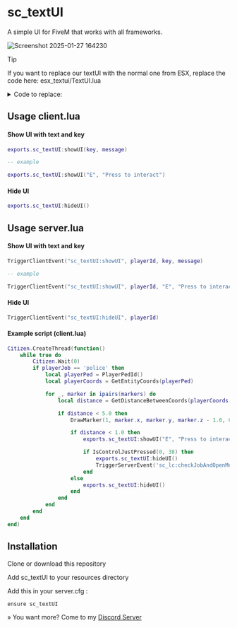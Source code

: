 # sc_textUI
A simple UI for FiveM that works with all frameworks.

![Screenshot 2025-01-27 164230](https://github.com/user-attachments/assets/b6290534-9144-40bc-a8ba-c8d3e596c699)

> [!TIP]
> If you want to replace our textUI with the normal one from ESX, replace the code here: esx_textui/TextUI.lua

<details>
<summary>Code to replace:</summary>
<br>

## Old Code:

```lua
Debug = ESX.GetConfig().EnableDebug
local isShowing = false
---@param message string
---@param typ string
local function TextUI(message, typ)
    isShowing = true
    SendNUIMessage({
        action = "show",
        message = message and message or "ESX-TextUI",
        type = type(typ) == "string" and typ or "info",
    })
end

local function HideUI()
    if not isShowing then
        return
    end
    isShowing = false
    SendNUIMessage({
        action = "hide",
    })
end

exports("TextUI", TextUI)
exports("HideUI", HideUI)
ESX.SecureNetEvent("ESX:TextUI", TextUI)
ESX.SecureNetEvent("ESX:HideUI", HideUI)

if Debug then
    RegisterCommand("textui:error", function()
        ESX.TextUI("i ~r~love~s~ donuts", "error")
    end, false)

    RegisterCommand("textui:success", function()
        ESX.TextUI("i ~g~love~s~ donuts", "success")
    end, false)

    RegisterCommand("textui:info", function()
        ESX.TextUI("i ~b~love~s~ donuts", "info")
    end, false)

    RegisterCommand("textui:hide", function()
        ESX.HideUI()
    end, false)
end
```

## New Code:

```lua
Debug = ESX.GetConfig().EnableDebug
local isShowing = false

---@param message string
local function TextUI(message)
    isShowing = true
    local key, text = message:match("%[(%w)%]%s*(.*)")

    if not key then
        key = "default"
        text = message
    end

    exports.sc_textUI:showUI(key, text)
end

local function HideUI()
    if not isShowing then
        return
    end
    isShowing = false
    exports.sc_textUI:hideUI()
end

exports("TextUI", TextUI)
exports("HideUI", HideUI)
ESX.SecureNetEvent("ESX:TextUI", TextUI)
ESX.SecureNetEvent("ESX:HideUI", HideUI)

if Debug then
    RegisterCommand("textui:test", function()
        TextUI("Press [E] to use")
    end, false)

    RegisterCommand("textui:hide", function()
        HideUI()
    end, false)
end
```

</details>

## Usage client.lua

#### Show UI with text and key
```lua
exports.sc_textUI:showUI(key, message)

-- example

exports.sc_textUI:showUI("E", "Press to interact")
```

#### Hide UI
```lua
exports.sc_textUI:hideUI()
```

## Usage server.lua

#### Show UI with text and key
```lua
TriggerClientEvent("sc_textUI:showUI", playerId, key, message)

-- example

TriggerClientEvent("sc_textUI:showUI", playerId, "E", "Press to interact")
```

#### Hide UI
```lua
TriggerClientEvent("sc_textUI:hideUI", playerId)
```

#### Example script (client.lua)
```lua
Citizen.CreateThread(function()
    while true do
        Citizen.Wait(0)
        if playerJob == 'police' then
            local playerPed = PlayerPedId()
            local playerCoords = GetEntityCoords(playerPed)

            for _, marker in ipairs(markers) do
                local distance = GetDistanceBetweenCoords(playerCoords, marker.x, marker.y, marker.z, true)

                if distance < 5.0 then
                    DrawMarker(1, marker.x, marker.y, marker.z - 1.0, 0, 0, 0, 0, 0, 0, 1.0, 1.0, 0.5, 36, 144, 218, 0.8, false, true, 2, nil, nil, false)

                    if distance < 1.0 then
                        exports.sc_textUI:showUI("E", "Press to interact")

                        if IsControlJustPressed(0, 38) then
                            exports.sc_textUI:hideUI()
                            TriggerServerEvent('sc_lc:checkJobAndOpenMenu')
                        end
                    else
                        exports.sc_textUI:hideUI()
                    end
                end
            end
        end
    end
end)
```

## Installation
Clone or download this repository

Add sc_textUI to your resources directory

Add this in your server.cfg :
```
ensure sc_textUI
```

» You want more? Come to my [Discord Server](https://discord.gg/Mqgewse3Yc)
